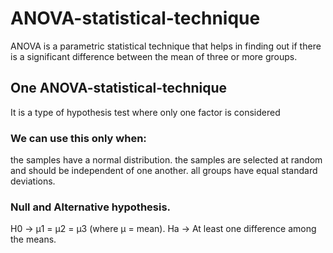 #  ANOVA-statistical-technique

ANOVA is a parametric statistical technique that helps in finding out if there is a significant difference between the mean of three or more groups.

##  One ANOVA-statistical-technique

It is a type of hypothesis test where only one factor is considered

### We can use this only when: 

the samples have a normal distribution.
the samples are selected at random and should be independent of one another.
all groups have equal standard deviations.


### Null and Alternative hypothesis. 

H0 -> μ1 = μ2 = μ3 (where μ = mean).
Ha -> At least one difference among the means.

